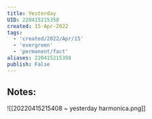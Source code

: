 ```yaml
---
title: Yesterday
UID: 220415215358
created: 15-Apr-2022
tags:
  - 'created/2022/Apr/15'
  - 'evergreen'
  - 'permanent/fact'
aliases: 220415215358
publish: False
---
```

## Notes:
![[20220415215408 ~ yesterday harmonica.png]]